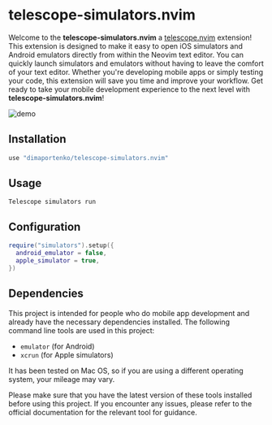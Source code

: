 # telescope-simulators.nvim

Welcome to the **telescope-simulators.nvim** a [telescope.nvim](https://github.com/nvim-telescope/telescope.nvim) extension! This extension is designed to make it easy to open iOS simulators and Android emulators directly from within the Neovim text editor. You can quickly launch simulators and emulators without having to leave the comfort of your text editor. Whether you're developing mobile apps or simply testing your code, this extension will save you time and improve your workflow. Get ready to take your mobile development experience to the next level with **telescope-simulators.nvim**!


![demo](https://raw.githubusercontent.com/dimaportenko/telescope-simulators.nvim/main/docs/demo.gif)

## Installation

```lua
use "dimaportenko/telescope-simulators.nvim"
```

## Usage

```
Telescope simulators run
``` 

## Configuration

```lua
require("simulators").setup({
  android_emulator = false,
  apple_simulator = true,
})
```

## Dependencies
This project is intended for people who do mobile app development and already have the necessary dependencies installed. The following command line tools are used in this project:

- `emulator` (for Android)
- `xcrun` (for Apple simulators)

It has been tested on Mac OS, so if you are using a different operating system, your mileage may vary.

Please make sure that you have the latest version of these tools installed before using this project. If you encounter any issues, please refer to the official documentation for the relevant tool for guidance.
